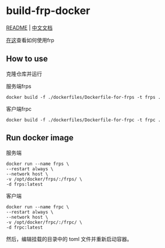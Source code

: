 # build-frp-docker

[README](README.md) | [中文文档](README_zh.md)

[在这](https://github.com/Ablazy/build-frp-docker/blob/dev/README.md)查看如何使用frp

## How to use

克隆仓库并运行

服务端frps

``` shell
docker build -f ./dockerfiles/Dockerfile-for-frps -t frps . 
```

客户端frpc

``` shell
docker build -f ./dockerfiles/Dockerfile-for-frpc -t frpc . 
```

## Run docker image

服务端

``` shell
docker run --name frps \
--restart always \
--network host \
-v /opt/docker/frps/:/frps/ \
-d frps:latest
```

客户端

``` shell
docker run --name frpc \
--restart always \
--network host \
-v /opt/docker/frpc/:/frpc/ \
-d frpc:latest
```



然后，编辑挂载的目录中的 toml 文件并重新启动容器。

